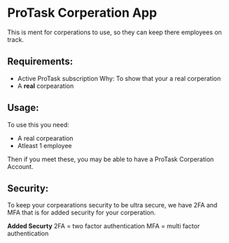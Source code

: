 # ProTask Corperation App

This is ment for corperations to use, so they can keep there employees on track.

## Requirements:

* Active ProTask subscription
    Why: To show that your a real corperation
* A **real** corpearation

## Usage:
To use this you need:
* A real corpearation
* Atleast 1 employee

Then if you meet these, you may be able to have a ProTask Corperation Account.

## Security:
To keep your corpearations security to be ultra secure, we have 2FA and MFA that is for added security for your corperation.

**Added Securty**
2FA = two factor authentication
MFA = multi factor authentication
